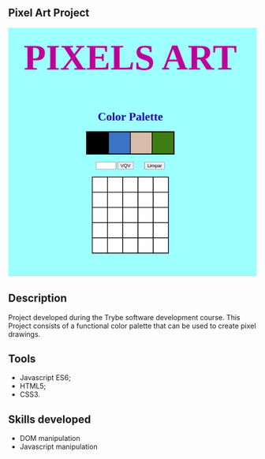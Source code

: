 ## Pixel Art Project

![Preview](./pixelsArt.png)


## Description
Project developed during the Trybe software development course.
This Project consists of a functional color palette that can be used to create pixel drawings.


## Tools

- Javascript ES6;
- HTML5;
- CSS3.


## Skills developed

- DOM manipulation
- Javascript manipulation